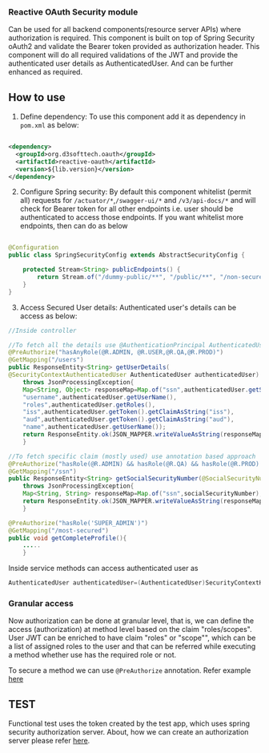 ### Reactive OAuth Security module

Can be used for all backend components(resource server APIs) where authorization is required. This
component is built on top of Spring Security oAuth2 and validate the Bearer token provided as
authorization header. This component will do all required validations of the JWT and provide the
authenticated user details as AuthenticatedUser. And can be further enhanced as required.

## How to use

1. Define dependency:
   To use this component add it as dependency in ``pom.xml`` as below:

```xml

<dependency>
  <groupId>org.d3softtech.oauth</groupId>
  <artifactId>reactive-oauth</artifactId>
  <version>${lib.version}</version>
</dependency>
```

2. Configure Spring security: By default this component whitelist (permit all) requests
   for ``/actuator/*``,``/swagger-ui/*`` and ``/v3/api-docs/*`` and will check for Bearer token for
   all other endpoints i.e. user should be authenticated to access those endpoints. If you want
   whitelist more endpoints, then can do as below

```java

@Configuration
public class SpringSecurityConfig extends AbstractSecurityConfig {

    protected Stream<String> publicEndpoints() {
        return Stream.of("/dummy-public/**", "/public/**", "/non-secured/**");
    }
}
```

3. Access Secured User details: Authenticated user's details can be access as below:

```java
//Inside controller

//To fetch all the details use @AuthenticationPrincipal AuthenticatedUser authenticatedUser
@PreAuthorize("hasAnyRole(@R.ADMIN, @R.USER,@R.QA,@R.PROD)")
@GetMapping("/users")
public ResponseEntity<String> getUserDetails(
@SecurityContextAuthenticatedUser AuthenticatedUser authenticatedUser)
    throws JsonProcessingException{
    Map<String, Object> responseMap=Map.of("ssn",authenticatedUser.getSocialSecurityNumber(),
    "username",authenticatedUser.getUserName(),
    "roles",authenticatedUser.getRoles(),
    "iss",authenticatedUser.getToken().getClaimAsString("iss"),
    "aud",authenticatedUser.getToken().getClaimAsString("aud"),
    "name",authenticatedUser.getUserName());
    return ResponseEntity.ok(JSON_MAPPER.writeValueAsString(responseMap));
    }

//To fetch specific claim (mostly used) use annotation based approach
@PreAuthorize("hasRole(@R.ADMIN) && hasRole(@R.QA) && hasRole(@R.PROD) && hasRole(@R.USER)")
@GetMapping("/ssn")
public ResponseEntity<String> getSocialSecurityNumber(@SocialSecurityNumber String socialSecurityNumber)
    throws JsonProcessingException{
    Map<String, String> responseMap=Map.of("ssn",socialSecurityNumber);
    return ResponseEntity.ok(JSON_MAPPER.writeValueAsString(responseMap));
    }

@PreAuthorize("hasRole('SUPER_ADMIN')")
@GetMapping("/most-secured")
public void getCompleteProfile(){
    .....
    }
```

Inside service methods can access authenticated user as

```java
AuthenticatedUser authenticatedUser=(AuthenticatedUser)SecurityContextHolder.getContext().getAuthentication();
```

### Granular access

Now authorization can be done at granular level, that is, we can define the access (authorization)
at method level based on the claim "roles/scopes". User JWT can be enriched to have claim "roles"
or "scope"", which can be a list of assigned roles to the user and that can be referred while
executing
a method whether use has the required role or not.

To secure a method we can use ``@PreAuthorize`` annotation. Refer
example [here](https://github.com/naveen-maanju/spring-security-oauth-lib/blob/main/src/test/java/org/d3softtech/oauth/security/functionaltest/controller/SecureController.java)

## TEST

Functional test uses the token created by the test app, which uses spring security authorization
server. About, how we can create an authorization server please refer [here](https://github.com/naveen-maanju/spring-oauth2-server).